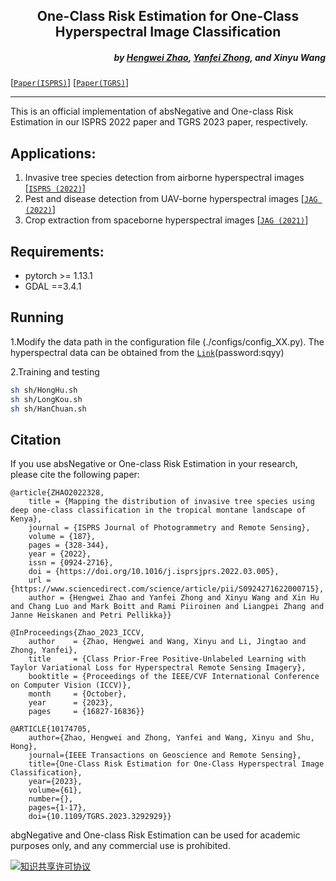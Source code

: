 <h2 align="center">One-Class Risk Estimation for One-Class Hyperspectral Image Classification</h2>


<h5 align="right">
by <a href="https://hengwei-zhao96.github.io">Hengwei Zhao</a>,
<a href="http://rsidea.whu.edu.cn/">Yanfei Zhong</a>, 
and Xinyu Wang
</h5>

[[`Paper(ISPRS)`](https://www.sciencedirect.com/science/article/abs/pii/S0924271622000715)]
[[`Paper(TGRS)`](https://ieeexplore.ieee.org/document/10174705)]

---------------------

This is an official implementation of absNegative and One-class Risk Estimation in our ISPRS 2022 paper and TGRS 2023 paper, respectively.

## Applications:
1. Invasive tree species detection from airborne hyperspectral images [[`ISPRS (2022)`](https://www.sciencedirect.com/science/article/abs/pii/S0924271622000715)]
2. Pest and disease detection from UAV-borne hyperspectral images [[`JAG (2022)`](https://www.sciencedirect.com/science/article/pii/S1569843222001443)]
3. Crop extraction from spaceborne hyperspectral images [[`JAG (2021)`](https://www.sciencedirect.com/science/article/pii/S0303243421003056)]

## Requirements:
- pytorch >= 1.13.1
- GDAL ==3.4.1

## Running
1.Modify the data path in the configuration file (./configs/config_XX.py).
The hyperspectral data can be obtained from the [`Link`](https://pan.baidu.com/s/1Ac3ko3BcZ4sS_cmzZhA7ow?pwd=sqyy )(password:sqyy)

2.Training and testing
```bash
sh sh/HongHu.sh
sh sh/LongKou.sh
sh sh/HanChuan.sh
```

## Citation
If you use absNegative or One-class Risk Estimation in your research, please cite the following paper:
```text
@article{ZHAO2022328,
    title = {Mapping the distribution of invasive tree species using deep one-class classification in the tropical montane landscape of Kenya},
    journal = {ISPRS Journal of Photogrammetry and Remote Sensing},
    volume = {187},
    pages = {328-344},
    year = {2022},
    issn = {0924-2716},
    doi = {https://doi.org/10.1016/j.isprsjprs.2022.03.005},
    url = {https://www.sciencedirect.com/science/article/pii/S0924271622000715},
    author = {Hengwei Zhao and Yanfei Zhong and Xinyu Wang and Xin Hu and Chang Luo and Mark Boitt and Rami Piiroinen and Liangpei Zhang and Janne Heiskanen and Petri Pellikka}}

@InProceedings{Zhao_2023_ICCV,
    author    = {Zhao, Hengwei and Wang, Xinyu and Li, Jingtao and Zhong, Yanfei},
    title     = {Class Prior-Free Positive-Unlabeled Learning with Taylor Variational Loss for Hyperspectral Remote Sensing Imagery},
    booktitle = {Proceedings of the IEEE/CVF International Conference on Computer Vision (ICCV)},
    month     = {October},
    year      = {2023},
    pages     = {16827-16836}}

@ARTICLE{10174705,
    author={Zhao, Hengwei and Zhong, Yanfei and Wang, Xinyu and Shu, Hong},
    journal={IEEE Transactions on Geoscience and Remote Sensing}, 
    title={One-Class Risk Estimation for One-Class Hyperspectral Image Classification}, 
    year={2023},
    volume={61},
    number={},
    pages={1-17},
    doi={10.1109/TGRS.2023.3292929}}
```
abgNegative and One-class Risk Estimation can be used for academic purposes only, and any commercial use is prohibited.
<a rel="license" href="https://creativecommons.org/licenses/by-nc-sa/4.0/deed.en">

<img alt="知识共享许可协议" style="border-width:0" src="https://i.creativecommons.org/l/by-nc-sa/4.0/88x31.png" /></a>